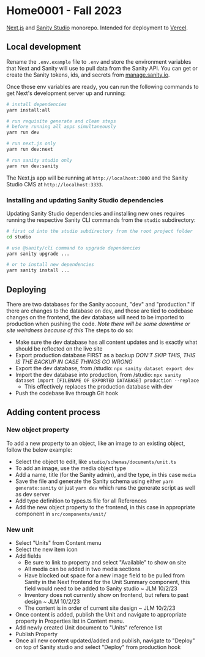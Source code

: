 # Home0001 - Fall 2023

[Next.js](https://nextjs.org) and [Sanity Studio](https://www.sanity.io/studio)
monorepo. Intended for deployment to [Vercel](https://vercel.com).

## Local development

Rename the `.env.example` file to `.env` and store the environment variables
that Next and Sanity will use to pull data from the Sanity API. You can get or
create the Sanity tokens, ids, and secrets from
[manage.sanity.io](https://manage.sanity.io).

Once those env variables are ready, you can run the following commands to get
Next's development server up and running:

```bash
# install dependencies
yarn install:all

# run requisite generate and clean steps
# before running all apps simultaneously
yarn run dev

# run next.js only
yarn run dev:next

# run sanity studio only
yarn run dev:sanity
```

The Next.js app will be running at `http://localhost:3000` and the Sanity Studio
CMS at `http://localhost:3333`.

### Installing and updating Sanity Studio dependencies

Updating Sanity Studio dependencies and installing new ones requires running the
respective Sanity CLI commands from the `studio` subdirectory:

```bash
# first cd into the studio subdirectory from the root project folder
cd studio

# use @sanity/cli command to upgrade dependencies
yarn sanity upgrade ...

# or to install new dependencies
yarn sanity install ...
```

## Deploying

There are two databases for the Sanity account, "dev" and "production." If there
are changes to the database on dev, and those are tied to codebase changes on
the frontend, the dev database will need to be imported to production when
pushing the code. _Note there will be some downtime or site weirdness because of
this_ The steps to do so:

- Make sure the dev database has all content updates and is exactly what should
  be reflected on the live site
- Export production database FIRST as a backup _DON'T SKIP THIS, THIS IS THE
  BACKUP IN CASE THINGS GO WRONG_
- Export the dev database, from /studio: `npx sanity dataset export dev`
- Import the dev database into production, from /studio:
  `npx sanity dataset import [FILENAME OF EXPORTED DATABASE] production --replace`
  - This effectively replaces the production database with dev
- Push the codebase live through Git hook

## Adding content process

### New object property

To add a new property to an object, like an image to an existing object, follow
the below example:

- Select the object to edit, like `studio/schemas/documents/unit.ts`
- To add an image, use the media object type
- Add a name, title (for the Sanity admin), and the type, in this case `media`
- Save the file and generate the Sanity schema using either
  `yarn generate:sanity` or just `yarn dev` which runs the generate script as
  well as dev server
- Add type definition to types.ts file for all References
- Add the new object property to the frontend, in this case in appropriate
  component in `src/components/unit/`

### New unit

- Select "Units" from Content menu
- Select the new item icon
- Add fields
  - Be sure to link to property and select "Available" to show on site
  - All media can be added in two media sections
  - Have blocked out space for a new image field to be pulled from Sanity in the
    Next frontend for the Unit Summary component, this field would need to be
    added to Sanity studio ~ JLM 10/2/23
  - Inventory does not currently show on frontend, but refers to past design ~
    JLM 10/2/23
  - The content is in order of current site design ~ JLM 10/2/23
- Once content is added, publish the Unit and navigate to appropriate property
  in Properties list in Content menu.
- Add newly created Unit document to "Units" reference list
- Publish Property
- Once all new content updated/added and publish, navigate to "Deploy" on top of
  Sanity studio and select "Deploy" from production hook
